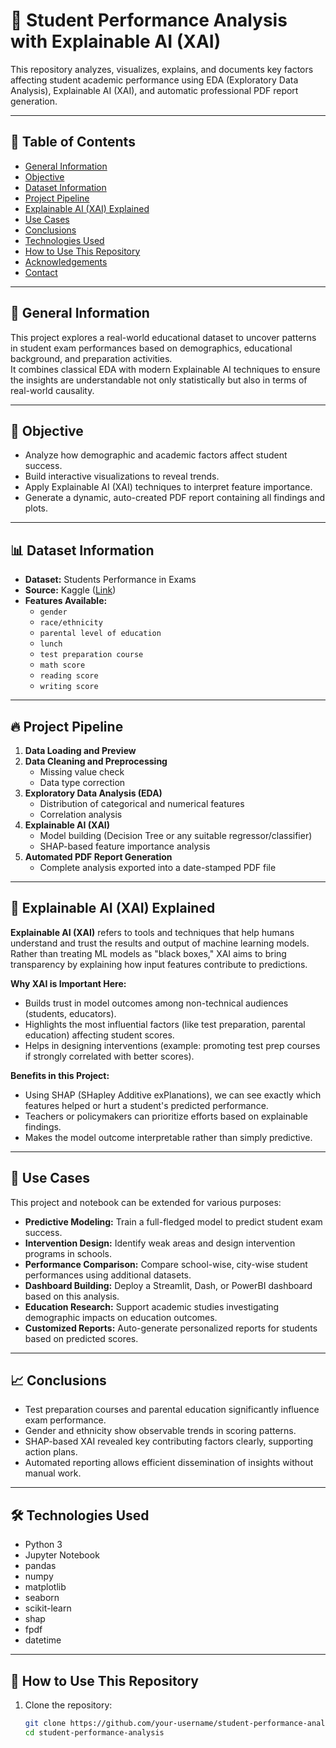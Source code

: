 # 🎯 Student Performance Analysis with Explainable AI (XAI)

This repository analyzes, visualizes, explains, and documents key factors affecting student academic performance using EDA (Exploratory Data Analysis), Explainable AI (XAI), and automatic professional PDF report generation.

---

## 📂 Table of Contents

- [General Information](#-general-information)
- [Objective](#-objective)
- [Dataset Information](#-dataset-information)
- [Project Pipeline](#-project-pipeline)
- [Explainable AI (XAI) Explained](#-explainable-ai-xai-explained)
- [Use Cases](#-use-cases)
- [Conclusions](#-conclusions)
- [Technologies Used](#-technologies-used)
- [How to Use This Repository](#-how-to-use-this-repository)
- [Acknowledgements](#-acknowledgements)
- [Contact](#-contact)

---

## 📖 General Information

This project explores a real-world educational dataset to uncover patterns in student exam performances based on demographics, educational background, and preparation activities.  
It combines classical EDA with modern Explainable AI techniques to ensure the insights are understandable not only statistically but also in terms of real-world causality.

---

## 🎯 Objective

- Analyze how demographic and academic factors affect student success.
- Build interactive visualizations to reveal trends.
- Apply Explainable AI (XAI) techniques to interpret feature importance.
- Generate a dynamic, auto-created PDF report containing all findings and plots.

---

## 📊 Dataset Information

- **Dataset:** Students Performance in Exams
- **Source:** Kaggle ([Link](https://www.kaggle.com/datasets/spscientist/students-performance-in-exams))
- **Features Available:**
  - `gender`
  - `race/ethnicity`
  - `parental level of education`
  - `lunch`
  - `test preparation course`
  - `math score`
  - `reading score`
  - `writing score`

---

## 🔥 Project Pipeline

1. **Data Loading and Preview**
2. **Data Cleaning and Preprocessing**
   - Missing value check
   - Data type correction
3. **Exploratory Data Analysis (EDA)**
   - Distribution of categorical and numerical features
   - Correlation analysis
4. **Explainable AI (XAI)**
   - Model building (Decision Tree or any suitable regressor/classifier)
   - SHAP-based feature importance analysis
5. **Automated PDF Report Generation**
   - Complete analysis exported into a date-stamped PDF file

---

## 🧠 Explainable AI (XAI) Explained

**Explainable AI (XAI)** refers to tools and techniques that help humans understand and trust the results and output of machine learning models.  
Rather than treating ML models as "black boxes," XAI aims to bring transparency by explaining how input features contribute to predictions.

**Why XAI is Important Here:**
- Builds trust in model outcomes among non-technical audiences (students, educators).
- Highlights the most influential factors (like test preparation, parental education) affecting student scores.
- Helps in designing interventions (example: promoting test prep courses if strongly correlated with better scores).

**Benefits in this Project:**
- Using SHAP (SHapley Additive exPlanations), we can see exactly which features helped or hurt a student's predicted performance.
- Teachers or policymakers can prioritize efforts based on explainable findings.
- Makes the model outcome interpretable rather than simply predictive.

---

## 🚀 Use Cases

This project and notebook can be extended for various purposes:

- **Predictive Modeling:** Train a full-fledged model to predict student exam success.
- **Intervention Design:** Identify weak areas and design intervention programs in schools.
- **Performance Comparison:** Compare school-wise, city-wise student performances using additional datasets.
- **Dashboard Building:** Deploy a Streamlit, Dash, or PowerBI dashboard based on this analysis.
- **Education Research:** Support academic studies investigating demographic impacts on education outcomes.
- **Customized Reports:** Auto-generate personalized reports for students based on predicted scores.

---

## 📈 Conclusions

- Test preparation courses and parental education significantly influence exam performance.
- Gender and ethnicity show observable trends in scoring patterns.
- SHAP-based XAI revealed key contributing factors clearly, supporting action plans.
- Automated reporting allows efficient dissemination of insights without manual work.

---

## 🛠 Technologies Used

- Python 3
- Jupyter Notebook
- pandas
- numpy
- matplotlib
- seaborn
- scikit-learn
- shap
- fpdf
- datetime

---

## 🚀 How to Use This Repository

1. Clone the repository:
   ```bash
   git clone https://github.com/your-username/student-performance-analysis.git
   cd student-performance-analysis
